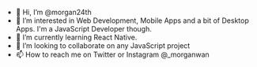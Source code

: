 - 👋 Hi, I’m @morgan24th
- 👀 I’m interested in Web Development, Mobile Apps and a bit of Desktop Apps. I'm a JavaScript Developer though.
- 🌱 I’m currently learning React Native.
- 💞️ I’m looking to collaborate on any JavaScript project
- 📫 How to reach me on Twitter or Instagram @_morganwan

<!---
morgan24th/morgan24th is a ✨ special ✨ repository because its `README.md` (this file) appears on your GitHub profile.
You can click the Preview link to take a look at your changes.
--->
